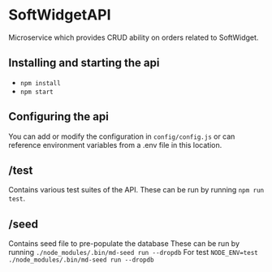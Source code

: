 # SoftWidgetAPI
Microservice which provides CRUD ability on orders related to SoftWidget.

## Installing and starting the api
- `npm install`
- `npm start`

## Configuring the api
You can add or modify the configuration in `config/config.js` or can reference environment variables from a .env file in this location.

## /test
Contains various test suites of the API.
These can be run by running `npm run test`.

## /seed
Contains seed file to pre-populate the database
These can be run by running `./node_modules/.bin/md-seed run --dropdb`
For test `NODE_ENV=test ./node_modules/.bin/md-seed run --dropdb`